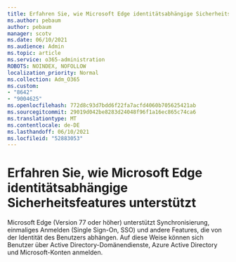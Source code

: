 ```yaml
---
title: Erfahren Sie, wie Microsoft Edge identitätsabhängige Sicherheitsfeatures unterstützt
ms.author: pebaum
author: pebaum
manager: scotv
ms.date: 06/10/2021
ms.audience: Admin
ms.topic: article
ms.service: o365-administration
ROBOTS: NOINDEX, NOFOLLOW
localization_priority: Normal
ms.collection: Adm_O365
ms.custom:
- "8642"
- "9004625"
ms.openlocfilehash: 772d8c93d7bdd6f22fa7acfd4060b705625421ab
ms.sourcegitcommit: 29019d042be8283d24048f96f1a16ec865c74ca6
ms.translationtype: MT
ms.contentlocale: de-DE
ms.lasthandoff: 06/10/2021
ms.locfileid: "52883053"
---
```

# <a name="learn-how-microsoft-edge-supports-identity-dependent-security-features"></a>Erfahren Sie, wie Microsoft Edge identitätsabhängige Sicherheitsfeatures unterstützt

Microsoft Edge (Version 77 oder höher) unterstützt Synchronisierung, einmaliges Anmelden (Single Sign-On, SSO) und andere Features, die von der Identität des Benutzers abhängen. Auf diese Weise können sich Benutzer über Active Directory-Domänendienste, Azure Active Directory und Microsoft-Konten anmelden.
